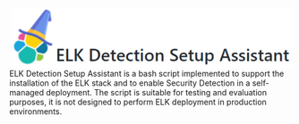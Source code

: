 <img src="misc/logo.png" style="float:right" width="500px" alt="ELK Detection Setup Assistant">

ELK Detection Setup Assistant is a bash script implemented to support the installation of the ELK stack and to enable Security Detection in a self-managed deployment. The script is suitable for testing and evaluation purposes, it is not designed to perform ELK deployment in production environments.
